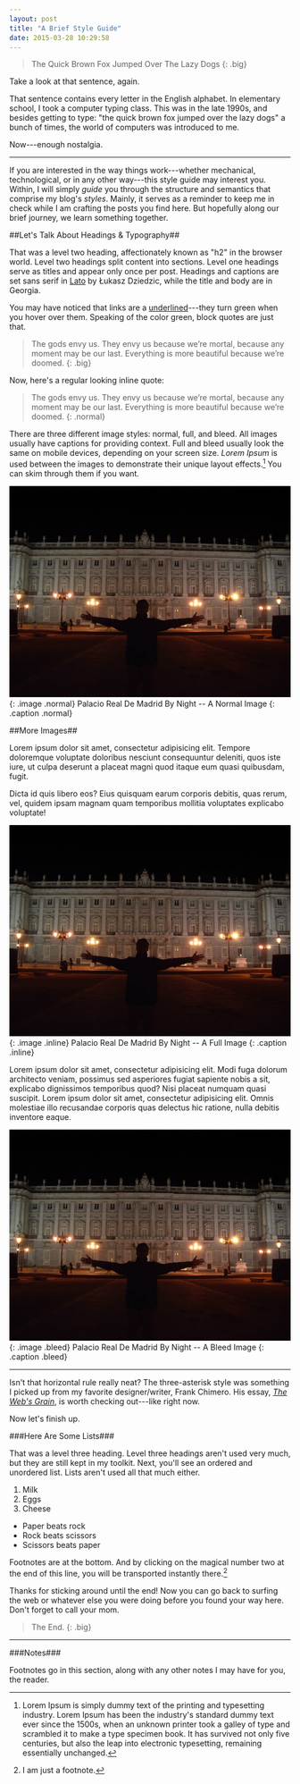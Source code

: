 ```yaml
---
layout: post
title: "A Brief Style Guide"
date: 2015-03-28 10:29:58
---
```


>The Quick Brown Fox Jumped Over The Lazy Dogs
{: .big}

Take a look at that sentence, again.

That sentence contains every letter in the English alphabet. In elementary school, I took a computer typing class. This was in the late 1990s, and besides getting to type: "the quick brown fox jumped over the lazy dogs" a bunch of times, the world of computers was introduced to me.

Now---enough nostalgia.

***

If you are interested in the way things work---whether mechanical, technological, or in any other way---this style guide may interest you. Within, I will simply *guide* you through the structure and semantics that comprise my blog's *styles*. Mainly, it serves as a reminder to keep me in check while I am crafting the posts you find here. But hopefully along our brief journey, we learn something together.

##Let's Talk About Headings & Typography##

That was a level two heading, affectionately known as "h2" in the browser world. Level two headings split content into sections. Level one headings serve as titles and appear only once per post. Headings and captions are set sans serif in [Lato](http://www.latofonts.com/lato-free-fonts/ "Lato") by Łukasz Dziedzic, while the title and body are in Georgia.

You may have noticed that links are a [underlined]()---they turn green when you hover over them. Speaking of the color green, block quotes are just that.

>The gods envy us. They envy us because we’re mortal, because any moment may be our last. Everything is more beautiful because we’re doomed.
{: .big}

Now, here's a regular looking inline quote:

>The gods envy us. They envy us because we’re mortal, because any moment may be our last. Everything is more beautiful because we’re doomed.
{: .normal}

There are three different image styles: normal, full, and bleed. All images usually have captions for providing context. Full and bleed usually look the same on mobile devices, depending on your screen size. *Lorem Ipsum* is used between the images to demonstrate their unique layout effects.[^1] You can skim through them if you want.

![Madrid](/blog/assets/2015/1/wings.jpg)
{: .image .normal}
Palacio Real De Madrid By Night -- A Normal Image
{: .caption .normal}

##More Images##

Lorem ipsum dolor sit amet, consectetur adipisicing elit. Tempore doloremque voluptate doloribus nesciunt consequuntur deleniti, quos iste iure, ut culpa deserunt a placeat magni quod itaque eum quasi quibusdam, fugit.

Dicta id quis libero eos? Eius quisquam earum corporis debitis, quas rerum, vel, quidem ipsam magnam quam temporibus mollitia voluptates explicabo voluptate!

![Madrid](/blog/assets/2015/1/wings.jpg)
{: .image .inline}
Palacio Real De Madrid By Night -- A Full Image
{: .caption .inline}

Lorem ipsum dolor sit amet, consectetur adipisicing elit. Modi fuga dolorum architecto veniam, possimus sed asperiores fugiat sapiente nobis a sit, explicabo dignissimos temporibus quod? Nisi placeat numquam quasi suscipit. Lorem ipsum dolor sit amet, consectetur adipisicing elit. Omnis molestiae illo recusandae corporis quas delectus hic ratione, nulla debitis inventore eaque.

![Madrid](/blog/assets/2015/1/wings.jpg)
{: .image .bleed}
Palacio Real De Madrid By Night -- A Bleed Image
{: .caption .bleed}

***

Isn't that horizontal rule really neat? The three-asterisk style was something I picked up from my favorite designer/writer, Frank Chimero. His essay, [*The Web's Grain*](http://frankchimero.com/talks/the-webs-grain/transcript/ "The Web's Grain by Frank Chimero"), is worth checking out---like right now.

Now let's finish up.

###Here Are Some Lists###

That was a level three heading. Level three headings aren't used very much, but they are still kept in my toolkit. Next, you'll see an ordered and unordered list. Lists aren't used all that much either. 

1. Milk
2. Eggs
3. Cheese

- Paper beats rock
- Rock beats scissors
- Scissors beats paper

Footnotes are at the bottom. And by clicking on the magical number two at the end of this line, you will be transported instantly there.[^2]

Thanks for sticking around until the end! Now you can go back to surfing the web or whatever else you were doing before you found your way here. Don't forget to call your mom.


>The End.
{: .big}

***

###Notes###

Footnotes go in this section, along with any other notes I may have for you, the reader.

[^1]: Lorem Ipsum is simply dummy text of the printing and typesetting industry. Lorem Ipsum has been the industry's standard dummy text ever since the 1500s, when an unknown printer took a galley of type and scrambled it to make a type specimen book. It has survived not only five centuries, but also the leap into electronic typesetting, remaining essentially unchanged.
[^2]: I am just a footnote.